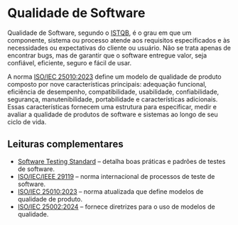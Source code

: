 # Qualidade de Software

Qualidade de Software, segundo o [ISTQB](https://glossary.istqb.org/pt_BR/home), é o grau em que um componente, sistema ou processo atende aos requisitos especificados e às necessidades ou expectativas do cliente ou usuário. Não se trata apenas de encontrar bugs, mas de garantir que o software entregue valor, seja confiável, eficiente, seguro e fácil de usar.

A norma [ISO/IEC 25010:2023](https://www.iso.org/standard/78176.html) define um modelo de qualidade de produto composto por nove características principais: adequação funcional, eficiência de desempenho, compatibilidade, usabilidade, confiabilidade, segurança, manutenibilidade, portabilidade e características adicionais. Essas características fornecem uma estrutura para especificar, medir e avaliar a qualidade de produtos de software e sistemas ao longo de seu ciclo de vida.

## Leituras complementares

- [Software Testing Standard](https://softwaretestingstandard.org/) – detalha boas práticas e padrões de testes de software.
- [ISO/IEC/IEEE 29119](https://www.iso.org/standard/45112.html) – norma internacional de processos de teste de software.
- [ISO/IEC 25010:2023](https://www.iso.org/standard/78176.html) – norma atualizada que define modelos de qualidade de produto.
- [ISO/IEC 25002:2024](https://www.iso.org/standard/78175.html) – fornece diretrizes para o uso de modelos de qualidade.
